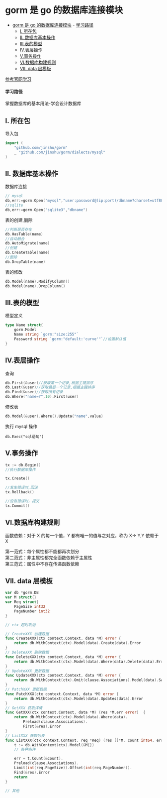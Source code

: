 # gorm 是 go 的数据库连接模块

- [gorm 是 go 的数据库连接模块](#gorm-是-go-的数据库连接模块) - [学习路径](#学习路径)
  - [I. 所在包](#i-所在包)
  - [II. 数据库基本操作](#ii-数据库基本操作)
  - [III.表的模型](#iii表的模型)
  - [IV.表层操作](#iv表层操作)
  - [V.事务操作](#v事务操作)
  - [VI.数据库构建规则](#vi数据库构建规则)
  - [VII. data 层模板](#vii-data-层模板)

[参考官网学习](https://gorm.io/index.html)

#### 学习路径

掌握数据库的基本用法-学会设计数据库

## I. 所在包

导入包

```go
import (
    "github.com/jinshu/gorm"
    _ "github.com/jinshu/gorm/dialects/mysql"
)
```

## II. 数据库基本操作

数据库连接

```go
// mysql
db,err:=gorm.Open("mysql","user:password@(ip:port)/dbname?charset=utf8&parseTime=True)
//sqlite
db,err:=gorm.Open("sqlite3","dbname")
```

表的创建,删除

```go
//判断是否存在
db.HasTable(name)
//自动融合
db.AutoMigrate(name)
//创建
db.CreateTable(name)
//删除
db.DropTable(name)
```

表的修改

```go
db.Model(name).ModifyColumn()
db.Model(name).DropColumn()
```

## III.表的模型

模型定义

```go
type Name struct{
    gorm.Model
    Name string `gorm:"size:255"`
    Password string `gorm:"default:'curve'"`//设置默认值
}
```

## IV.表层操作

查询

```go
db.First(&user)//获取第一个记录,根据主键排序
db.Last(&user)//获取最后一个记录,根据主键排序
db.Find(&user)//获取所有记录
db.Where("name=?",10).First(user)
```

修改表

```go
db.Model(&user).Where().Updata("name",value)
```

执行 mysql 操作

```
db.Exec("sql语句")
```

## V.事务操作

```go
tx := db.Begin()
//执行数据库操作

tx.Create()

//发生错误时,回滚
tx.Rollback()

//没有错误时，提交
tx.Commit()
```

## VI.数据库构建规则

函数依赖：对于 X 的每一个值，Y 都有唯一的值与之对应，称为 X-> Y,Y 依赖于 X

第一范式：每个属性都不能都再次划分  
第二范式：非主属性都完全函数依赖于主属性  
第三范式：属性中不存在传递函数依赖

## VII. data 层模板

```go
var db *gorm.DB
var M struct{}
var Req struct{
    PageSize int32
    PageNumber int32
}

// ctx 超时取消

// CreateXXX 创建数据
func CreateXXX(ctx context.Context, data *M) error {
    return db.WithContext(ctx).Model(data).Create(data).Error
}
// DeleteXXX 删除数据
func DeleteXXX(ctx context.Context, data *M) error {
    return db.WithContext(ctx).Model(data).Where(data).Delete(data).Error
}
// UpdateXXX 更新数据
func UpdateXXX(ctx context.Context, data *M) error {
    return db.WithContext(ctx).Omit(clause.Associations).Model(data).Save(data).Error
}
// PatchXXX 更新数据
func PatchXXX(ctx context.Context, data *M) error {
    return db.WithContext(ctx).Model(data).Updates(data).Error
}
// GetXXX 获取详情
func GetXXX(ctx context.Context, data *M) (res *M,err error)  {
    return db.WithContext(ctx).Model(data).Where(data).
        Preload(clause.Associations).
        First(&res).Error
}
// ListXXX 获取列表
func ListXXX(ctx context.Context, req *Req) (res []*M, count int64, err error) {
    t := db.WithContext(ctx).Model(&M{})
    // 各种条件

    err = t.Count(&count).
    Preload(clause.Associations).
    Limit(int(req.PageSize)).Offset(int(req.PageNumber)).
    Find(&res).Error
    return
}

// 其他
```
